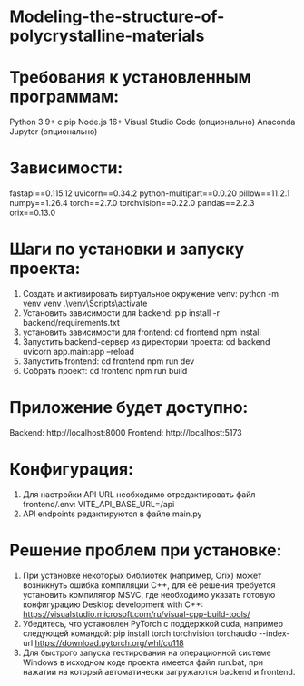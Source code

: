 # Modeling-the-structure-of-polycrystalline-materials

# Требования к установленным программам:
Python 3.9+ с pip
Node.js 16+
Visual Studio Code (опционально)
Anaconda Jupyter (опционально)
# Зависимости:
fastapi==0.115.12
uvicorn==0.34.2
python-multipart==0.0.20
pillow==11.2.1
numpy==1.26.4
torch==2.7.0
torchvision==0.22.0
pandas==2.2.3
orix==0.13.0
# Шаги по установки и запуску проекта:
1.	Создать и активировать виртуальное окружение venv: 
python -m venv venv
.\venv\Scripts\activate
2.	Установить зависимости для backend:
pip install -r backend/requirements.txt
3.	установить зависимости для frontend:
cd frontend
npm install
4.	Запустить backend-сервер из директории проекта:
cd backend
uvicorn app.main:app –reload
5.	Запустить frontend:
cd frontend
npm run dev
6.	Собрать проект: 
cd frontend
npm run build
# Приложение будет доступно:
Backend: http://localhost:8000
Frontend: http://localhost:5173
# Конфигурация:
1.	Для настройки API URL необходимо отредактировать файл frontend/.env: VITE_API_BASE_URL=/api
2.	API endpoints редактируются в файле main.py
# Решение проблем при установке:
1. При установке некоторых библиотек (например, Orix) может возникнуть ошибка компиляции C++, для её решения требуется установить компилятор MSVC, где необходимо указать готовую конфигурацию Desktop development with C++: https://visualstudio.microsoft.com/ru/visual-cpp-build-tools/
2. Убедитесь, что установлен PyTorch с поддержкой cuda, например следующей командой:
pip install torch torchvision torchaudio --index-url https://download.pytorch.org/whl/cu118
3. Для быстрого запуска тестирования на операционной системе Windows в исходном коде проекта имеется файл run.bat, при нажатии на который автоматически загружаются backend и frontend.
